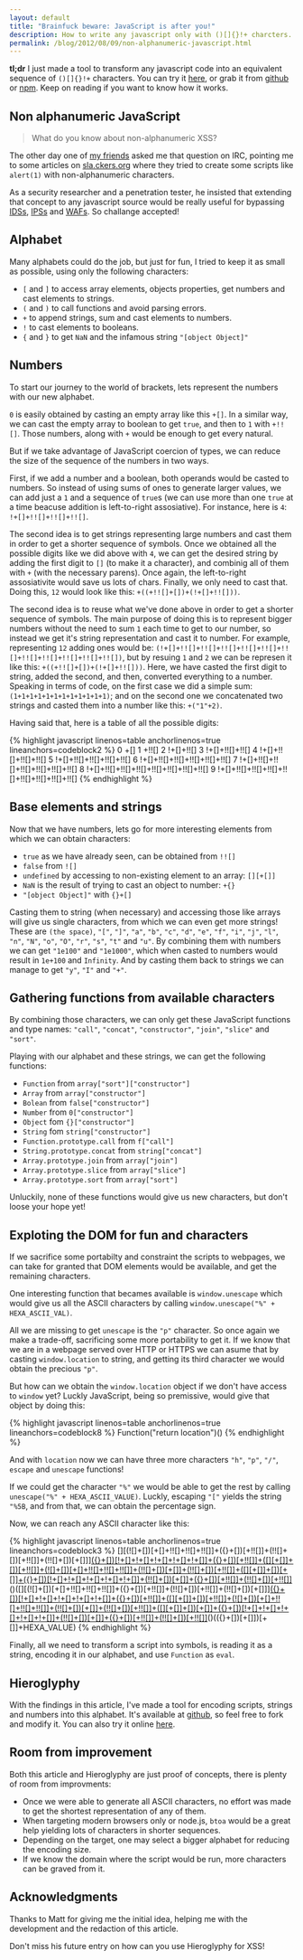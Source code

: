 ```yaml
---
layout: default
title: "Brainfuck beware: JavaScript is after you!"
description: How to write any javascript only with ()[]{}!+ charcters.
permalink: /blog/2012/08/09/non-alphanumeric-javascript.html
---
```


**tl;dr** I just made a tool to transform any javascript code into an equivalent sequence
of `()[]{}!+` characters. You can try it
[here](/files/hieroglyphy), or grab it from
[github](https://github.com/alcuadrado/hieroglyphy) or
[npm](https://npmjs.org/package/hieroglyphy). Keep on reading if you want
 to know how it works.

Non alphanumeric JavaScript
---------------------------

> What do you know about non-alphanumeric XSS?

The other day one of [my friends](http://mfsec.com.ar/) asked me that question
on IRC, pointing me to some articles on [sla.ckers.org](http://sla.ckers.org)
where they tried to create some scripts like `alert(1)` with non-alphanumeric
characters.

As a security researcher and a penetration tester, he insisted that extending
that concept to any javascript source would be really useful for bypassing
[IDSs](http://en.wikipedia.org/wiki/Intrusion_detection_system),
[IPSs](http://en.wikipedia.org/wiki/Intrusion_prevention_system) and
[WAFs](https://www.owasp.org/index.php/Web_Application_Firewall). So challange
accepted!

Alphabet
--------

Many alphabets could do the job, but just for fun, I tried to keep it as small
as possible, using only the following characters:

* `[` and `]` to access array elements, objects properties, get numbers and
cast elements to strings.
* `(` and `)` to call functions and avoid parsing errors.
* `+` to append strings, sum and cast elements to numbers.
* `!` to cast elements to booleans.
* `{` and `}` to get `NaN` and the infamous string `"[object Object]"`


Numbers
-------

To start our journey to the world of brackets, lets represent the numbers with
our new alphabet.

`0` is easily obtained by casting an empty array like this `+[]`. In a similar
way, we can cast the empty array to boolean to get `true`, and then to `1` with
`+!![]`. Those numbers, along with `+` would be enough to get every natural.

But if we take advantage of JavaScript coercion of types, we can reduce the size
of the sequence of the numbers in two ways.

First, if we add a number and a boolean, both operands would be casted to
numbers. So instead of using sums of ones to generate larger values, we can
add just a `1` and a sequence of `true`s (we can use more than one `true` at a
time beacuse addition is left-to-right assosiative). For instance, here is `4`:
`!+[]+!![]+!![]+!![]`.

The second idea is to get strings representing large numbers and cast them in
order to get a shorter sequence of symbols. Once we obtained all the possible
digits like we did above with `4`, we can get the desired string by adding the
first digit to `[]` (to make it a character), and combinig all of them with `+`
(with the necessary parens). Once again, the left-to-right assosiativite would
save us lots of chars. Finally, we only need to cast that. Doing this, `12`
would look like this: `+((+!![]+[])+(!+[]+!![]))`.

The second idea is to reuse what we've done above in order to get a shorter
sequence of symbols. The main purpose of doing this is to represent bigger
numbers without the need to sum `1` each time to get to our number, so instead
we get it's string representation and cast it to number. For example,
representing `12` adding ones would be:
`(!+[]+!![]+!![]+!![]+!![]+!![]+!![]+!![]+!![]+!![]+!![]+!![])`, but by resuing
`1` and `2` we can be represen it like this: `+((+!![]+[])+(!+[]+!![]))`. Here,
we have casted the first digit to string, added the second, and then, converted
everything to a number. Speaking in terms of code, on the first case we did a
simple sum: `(1+1+1+1+1+1+1+1+1+1+1+1)`; and on the second one we concatenated
two strings and casted them into a number like this: `+("1"+2)`.

Having said that, here is a table of all the possible digits:

<div class="codeblock">

{% highlight javascript linenos=table anchorlinenos=true lineanchors=codeblock2 %}
0 +[]
1 +!![]
2 !+[]+!![]
3 !+[]+!![]+!![]
4 !+[]+!![]+!![]+!![]
5 !+[]+!![]+!![]+!![]+!![]
6 !+[]+!![]+!![]+!![]+!![]+!![]
7 !+[]+!![]+!![]+!![]+!![]+!![]+!![]
8 !+[]+!![]+!![]+!![]+!![]+!![]+!![]+!![]
9 !+[]+!![]+!![]+!![]+!![]+!![]+!![]+!![]+!![]
{% endhighlight %}

</div>

Base elements and strings
-------------------------

Now that we have numbers, lets go for more interesting elements from which we
can obtain characters:

* `true` as we have already seen, can be obtained from `!![]`
* `false` from `![]`
* `undefined` by accessing to non-existing element to an array: `[][+[]]`
* `NaN` is the result of trying to cast an object to number: `+{}`
* `"[object Object]"` with `{}+[]`

Casting them to string (when necessary) and accessing those like arrays will
give us single characters, from which we can even get more strings! These are
`(the space)`, `"["`, `"]"`, `"a"`, `"b"`, `"c"`, `"d"`, `"e"`, `"f"`, `"i"`,
`"j"`, `"l"`, `"n"`, `"N"`, `"o"`, `"O"`, `"r"`, `"s"`, `"t"` and `"u"`. By
combining them with numbers we can get `"1e100"` and `"1e1000"`, which when
casted to numbers would result in `1e+100` and `Infinity`. And by casting them
back to strings we can manage to get `"y"`, `"I"` and `"+"`.

Gathering functions from available characters
-------------------------------------------------

By combining those characters, we can only get these JavaScript functions and
type names: `"call"`, `"concat"`, `"constructor"`, `"join"`, `"slice"` and
`"sort"`.

Playing with our alphabet and these strings, we can get the following functions:

* `Function` from `array["sort"]["constructor"]`
* `Array` from `array["constructor"]`
* `Bolean` from `false["constructor"]`
* `Number` from `0["constructor"]`
* `Object` fom `{}["constructor"]`
* `String` fom `string["constructor"]`
* `Function.prototype.call` from `f["call"]`
* `String.prototype.concat` from `string["concat"]`
* `Array.prototype.join` from `array["join"]`
* `Array.prototype.slice`  from `array["slice"]`
* `Array.prototype.sort` from `array["sort"]`

Unluckily, none of these functions would give us new characters, but don't loose
your hope yet!

Exploting the DOM for fun and characters
----------------------------------------

If we sacrifice some portabilty and constraint the scripts to webpages, we can
take for granted that DOM elements would be available, and get the remaining
characters.

One interesting function that becames available is `window.unescape` which would
give us all the ASCII characters by calling
`window.unescape("%" + HEXA_ASCII_VAL)`.

All we are missing to get `unescape` is the `"p"` character. So once again we
make a trade-off, sacrificing some more portability to get it. If we know that
we are in a webpage served over HTTP or HTTPS we can asume that by casting
`window.location` to string, and getting its third character we would obtain the
precious `"p"`.

But how can we obtain the `window.location` object if we don't have access to
`window` yet? Luckly JavaScript, being so premissive, would give that object by
doing this:

<div class="codeblock">

{% highlight javascript linenos=table anchorlinenos=true lineanchors=codeblock8 %}
Function("return location")()
{% endhighlight %}

</div>

And with `location` now we can have three more characters `"h"`, `"p"`, `"/"`,
`escape` and `unescape` functions!

If we could get the character `"%"` we would be able to get the rest by calling
`unescape("%" + HEXA_ASCII_VALUE)`. Luckly, escaping `"["` yields the string
`"%5B`, and from that, we can obtain the percentage sign.

Now, we can reach any ASCII character like this:

<div class="codeblock">

{% highlight javascript linenos=table anchorlinenos=true lineanchors=codeblock3 %}
[][(![]+[])[+[]+!![]+!![]+!![]]+({}+[])[+!![]]+(!![]+[])[+!![]]+(!![]+[])[+[]]][({}+[])[!+[]+!+[]+!+[]+!+[]+!+[]]+({}+[])[+!![]]+([][+[]]+[])[+!![]]+(![]+[])[+[]+!![]+!![]+!![]]+(!![]+[])[+[]]+(!![]+[])[+!![]]+([][+[]]+[])[+[]]+({}+[])[!+[]+!+[]+!+[]+!+[]+!+[]]+(!![]+[])[+[]]+({}+[])[+!![]]+(!![]+[])[+!![]]]((!![]+[])[+!![]]+(!![]+[])[!+[]+!![]+!![]]+(!![]+[])[+[]]+([][+[]]+[])[+[]]+(!![]+[])[+!![]]+([][+[]]+[])[+!![]]+({}+[])[!+[]+!![]+!![]+!![]+!![]+!![]+!![]]+([][+[]]+[])[+[]]+([][+[]]+[])[+!![]]+(!![]+[])[!+[]+!![]+!![]]+(![]+[])[+[]+!![]+!![]+!![]]+({}+[])[!+[]+!+[]+!+[]+!+[]+!+[]]+(+{}+[])[+!![]]+([]+[][(![]+[])[+[]+!![]+!![]+!![]]+({}+[])[+!![]]+(!![]+[])[+!![]]+(!![]+[])[+[]]][({}+[])[!+[]+!+[]+!+[]+!+[]+!+[]]+({}+[])[+!![]]+([][+[]]+[])[+!![]]+(![]+[])[+[]+!![]+!![]+!![]]+(!![]+[])[+[]]+(!![]+[])[+!![]]+([][+[]]+[])[+[]]+({}+[])[!+[]+!+[]+!+[]+!+[]+!+[]]+(!![]+[])[+[]]+({}+[])[+!![]]+(!![]+[])[+!![]]]((!![]+[])[+!![]]+(!![]+[])[!+[]+!![]+!![]]+(!![]+[])[+[]]+([][+[]]+[])[+[]]+(!![]+[])[+!![]]+([][+[]]+[])[+!![]]+({}+[])[!+[]+!![]+!![]+!![]+!![]+!![]+!![]]+(![]+[])[+[]+!![]+!![]]+({}+[])[+!![]]+({}+[])[!+[]+!+[]+!+[]+!+[]+!+[]]+(+{}+[])[+!![]]+(!![]+[])[+[]]+([][+[]]+[])[!+[]+!![]+!![]+!![]+!![]]+({}+[])[+!![]]+([][+[]]+[])[+!![]])())[!+[]+!![]+!![]]+(!![]+[])[!+[]+!![]+!![]])()([][(![]+[])[+[]+!![]+!![]+!![]]+({}+[])[+!![]]+(!![]+[])[+!![]]+(!![]+[])[+[]]][({}+[])[!+[]+!+[]+!+[]+!+[]+!+[]]+({}+[])[+!![]]+([][+[]]+[])[+!![]]+(![]+[])[+[]+!![]+!![]+!![]]+(!![]+[])[+[]]+(!![]+[])[+!![]]+([][+[]]+[])[+[]]+({}+[])[!+[]+!+[]+!+[]+!+[]+!+[]]+(!![]+[])[+[]]+({}+[])[+!![]]+(!![]+[])[+!![]]]((!![]+[])[+!![]]+(!![]+[])[!+[]+!![]+!![]]+(!![]+[])[+[]]+([][+[]]+[])[+[]]+(!![]+[])[+!![]]+([][+[]]+[])[+!![]]+({}+[])[!+[]+!![]+!![]+!![]+!![]+!![]+!![]]+(!![]+[])[!+[]+!![]+!![]]+(![]+[])[+[]+!![]+!![]+!![]]+({}+[])[!+[]+!+[]+!+[]+!+[]+!+[]]+(+{}+[])[+!![]]+([]+[][(![]+[])[+[]+!![]+!![]+!![]]+({}+[])[+!![]]+(!![]+[])[+!![]]+(!![]+[])[+[]]][({}+[])[!+[]+!+[]+!+[]+!+[]+!+[]]+({}+[])[+!![]]+([][+[]]+[])[+!![]]+(![]+[])[+[]+!![]+!![]+!![]]+(!![]+[])[+[]]+(!![]+[])[+!![]]+([][+[]]+[])[+[]]+({}+[])[!+[]+!+[]+!+[]+!+[]+!+[]]+(!![]+[])[+[]]+({}+[])[+!![]]+(!![]+[])[+!![]]]((!![]+[])[+!![]]+(!![]+[])[!+[]+!![]+!![]]+(!![]+[])[+[]]+([][+[]]+[])[+[]]+(!![]+[])[+!![]]+([][+[]]+[])[+!![]]+({}+[])[!+[]+!![]+!![]+!![]+!![]+!![]+!![]]+(![]+[])[+[]+!![]+!![]]+({}+[])[+!![]]+({}+[])[!+[]+!+[]+!+[]+!+[]+!+[]]+(+{}+[])[+!![]]+(!![]+[])[+[]]+([][+[]]+[])[!+[]+!![]+!![]+!![]+!![]]+({}+[])[+!![]]+([][+[]]+[])[+!![]])())[!+[]+!![]+!![]]+(!![]+[])[!+[]+!![]+!![]])()(({}+[])[+[]])[+[]]+HEXA_VALUE)
{% endhighlight %}

</div>

Finally, all we need to transform a script into symbols, is reading it as a
string, encoding it in our alphabet, and use `Function` as `eval`.

Hieroglyphy
-----------

With the findings in this article, I've made a tool for encoding scripts,
strings and numbers into this alphabet. It's available at
[github](https://github.com/alcuadrado/hieroglyphy), so feel free to fork and
modify it. You can also try it online
[here](http://patriciopalladino.com/files/hieroglyphy).

Room from improvement
---------------------

Both this article and Hieroglyphy are just proof of concepts, there is plenty of
room from improvments:

* Once we were able to generate all ASCII characters, no effort was made to get
    the shortest representation of any of them.
* When targeting modern browsers only or node.js, `btoa` would be a great help
    yielding lots of characters in shorter sequences.
* Depending on the target, one may select a bigger alphabet for reducing the
    encoding size.
* If we know the domain where the script would be run, more characters can be
    graved from it.
<!-- * When working with XSS during a pentest, you will find appropiate to
    easily get the characters of your need by using the current domain. -->

Acknowledgments
---------------

Thanks to Matt for giving me the initial idea, helping me with the development
and the redaction of this article.

Don't miss his future entry on how can you use Hieroglyphy for XSS!
